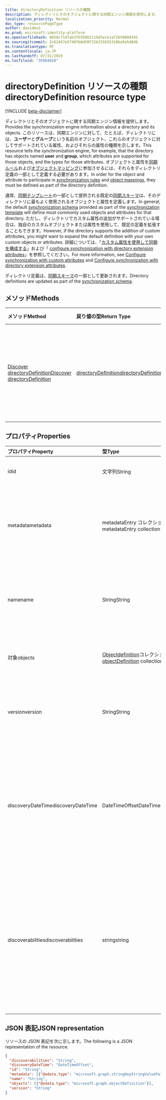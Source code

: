 ```yaml
---
title: directoryDefinition リソースの種類
description: ディレクトリとそのオブジェクトに関する同期エンジン情報を提供します。
localization_priority: Normal
doc_type: resourcePageType
author: davidmu1
ms.prod: microsoft-identity-platform
ms.openlocfilehash: 0858c714fab3fbfb862119d5ece1af2650888391
ms.sourcegitcommit: 2c62457e57467b8d50f21b255b553106a9a5d8d6
ms.translationtype: MT
ms.contentlocale: ja-JP
ms.lasthandoff: 07/31/2019
ms.locfileid: "35964810"
---
```

# <a name="directorydefinition-resource-type"></a><span data-ttu-id="38cfa-103">directoryDefinition リソースの種類</span><span class="sxs-lookup"><span data-stu-id="38cfa-103">directoryDefinition resource type</span></span>

[!INCLUDE [beta-disclaimer](../../includes/beta-disclaimer.md)]

<span data-ttu-id="38cfa-104">ディレクトリとそのオブジェクトに関する同期エンジン情報を提供します。</span><span class="sxs-lookup"><span data-stu-id="38cfa-104">Provides the synchronization engine information about a directory and its objects.</span></span> <span data-ttu-id="38cfa-105">このリソースは、同期エンジンに対して、たとえば、ディレクトリには、**ユーザー**と**グループ**という名前のオブジェクト、これらのオブジェクトに対してサポートされている属性、およびそれらの属性の種類を示します。</span><span class="sxs-lookup"><span data-stu-id="38cfa-105">This resource tells the synchronization engine, for example, that the directory has objects named **user** and **group**, which attributes are supported for those objects, and the types for those attributes.</span></span> <span data-ttu-id="38cfa-106">オブジェクトと属性を[同期ルール](synchronization-synchronizationrule.md)および[オブジェクトマッピング](synchronization-objectmapping.md)に参加させるには、それらをディレクトリ定義の一部として定義する必要があります。</span><span class="sxs-lookup"><span data-stu-id="38cfa-106">In order for the object and attribute to participate in [synchronization rules](synchronization-synchronizationrule.md) and [object mappings](synchronization-objectmapping.md), they must be defined as part of the directory definition.</span></span>

<span data-ttu-id="38cfa-107">通常、[同期テンプレート](synchronization-synchronizationtemplate.md)の一部として提供される既定の[同期スキーマ](synchronization-synchronizationschema.md)は、そのディレクトリに最もよく使用されるオブジェクトと属性を定義します。</span><span class="sxs-lookup"><span data-stu-id="38cfa-107">In general, the default [synchronization schema](synchronization-synchronizationschema.md) provided as part of the [synchronization template](synchronization-synchronizationtemplate.md) will define most commonly used objects and attributes for that directory.</span></span> <span data-ttu-id="38cfa-108">ただし、ディレクトリでカスタム属性の追加がサポートされている場合は、独自のカスタムオブジェクトまたは属性を使用して、既定の定義を拡張することもできます。</span><span class="sxs-lookup"><span data-stu-id="38cfa-108">However, if the directory supports the addition of custom attributes, you might want to expand the default definition with your own custom objects or attributes.</span></span> <span data-ttu-id="38cfa-109">詳細については、「[カスタム属性を使用して同期を構成する](synchronization-configure-with-custom-target-attributes.md)」および「 [configure synchronization with directory extension attributes](synchronization-configure-with-directory-extension-attributes.md)」を参照してください。</span><span class="sxs-lookup"><span data-stu-id="38cfa-109">For more information, see [Configure synchronization with custom attributes](synchronization-configure-with-custom-target-attributes.md) and [Configure synchronization with directory extension attributes](synchronization-configure-with-directory-extension-attributes.md).</span></span>

<span data-ttu-id="38cfa-110">ディレクトリ定義は、[同期スキーマ](synchronization-synchronizationschema.md)の一部として更新されます。</span><span class="sxs-lookup"><span data-stu-id="38cfa-110">Directory definitions are updated as part of the [synchronization schema](synchronization-synchronizationschema.md).</span></span>

## <a name="methods"></a><span data-ttu-id="38cfa-111">メソッド</span><span class="sxs-lookup"><span data-stu-id="38cfa-111">Methods</span></span>

| <span data-ttu-id="38cfa-112">メソッド</span><span class="sxs-lookup"><span data-stu-id="38cfa-112">Method</span></span>       | <span data-ttu-id="38cfa-113">戻り値の型</span><span class="sxs-lookup"><span data-stu-id="38cfa-113">Return Type</span></span>  |<span data-ttu-id="38cfa-114">説明</span><span class="sxs-lookup"><span data-stu-id="38cfa-114">Description</span></span>|
|:---------------|:--------|:----------|
|[<span data-ttu-id="38cfa-115">Discover directoryDefinition</span><span class="sxs-lookup"><span data-stu-id="38cfa-115">Discover directoryDefinition</span></span>](../api/directorydefinition-discover.md) | [<span data-ttu-id="38cfa-116">directoryDefinition</span><span class="sxs-lookup"><span data-stu-id="38cfa-116">directoryDefinition</span></span>](synchronization-directorydefinition.md) |<span data-ttu-id="38cfa-117">ディレクトリのスキーマとサポートされているプロパティを検出します。</span><span class="sxs-lookup"><span data-stu-id="38cfa-117">Discover the schema and supported properties of the directory.</span></span>|

## <a name="properties"></a><span data-ttu-id="38cfa-118">プロパティ</span><span class="sxs-lookup"><span data-stu-id="38cfa-118">Properties</span></span>

| <span data-ttu-id="38cfa-119">プロパティ</span><span class="sxs-lookup"><span data-stu-id="38cfa-119">Property</span></span>      | <span data-ttu-id="38cfa-120">型</span><span class="sxs-lookup"><span data-stu-id="38cfa-120">Type</span></span>      | <span data-ttu-id="38cfa-121">説明</span><span class="sxs-lookup"><span data-stu-id="38cfa-121">Description</span></span>    |
|:--------------|:----------|:---------------|
|<span data-ttu-id="38cfa-122">id</span><span class="sxs-lookup"><span data-stu-id="38cfa-122">id</span></span>           |<span data-ttu-id="38cfa-123">文字列</span><span class="sxs-lookup"><span data-stu-id="38cfa-123">String</span></span>     |<span data-ttu-id="38cfa-124">ディレクトリ識別子。</span><span class="sxs-lookup"><span data-stu-id="38cfa-124">Directory identifier.</span></span> <span data-ttu-id="38cfa-125">null 許容ではありません。</span><span class="sxs-lookup"><span data-stu-id="38cfa-125">Not nullable.</span></span>|
|<span data-ttu-id="38cfa-126">metadata</span><span class="sxs-lookup"><span data-stu-id="38cfa-126">metadata</span></span>       |<span data-ttu-id="38cfa-127">metadataEntry コレクション</span><span class="sxs-lookup"><span data-stu-id="38cfa-127">metadataEntry collection</span></span>    |<span data-ttu-id="38cfa-128">追加の拡張機能のプロパティ。</span><span class="sxs-lookup"><span data-stu-id="38cfa-128">Additional extension properties.</span></span> <span data-ttu-id="38cfa-129">明示的に記述されていない限り、メタデータ値は変更しないでください。</span><span class="sxs-lookup"><span data-stu-id="38cfa-129">Unless mentioned explicitly, metadata values should not be changed.</span></span>|
|<span data-ttu-id="38cfa-130">name</span><span class="sxs-lookup"><span data-stu-id="38cfa-130">name</span></span>           |<span data-ttu-id="38cfa-131">String</span><span class="sxs-lookup"><span data-stu-id="38cfa-131">String</span></span>     |<span data-ttu-id="38cfa-132">ディレクトリの名前。</span><span class="sxs-lookup"><span data-stu-id="38cfa-132">Name of the directory.</span></span> <span data-ttu-id="38cfa-133">[同期スキーマ](synchronization-synchronizationschema.md)内で一意である必要があります。</span><span class="sxs-lookup"><span data-stu-id="38cfa-133">Must be unique within the [synchronization schema](synchronization-synchronizationschema.md).</span></span> <span data-ttu-id="38cfa-134">null 許容ではありません。</span><span class="sxs-lookup"><span data-stu-id="38cfa-134">Not nullable.</span></span>|
|<span data-ttu-id="38cfa-135">対象</span><span class="sxs-lookup"><span data-stu-id="38cfa-135">objects</span></span>        |<span data-ttu-id="38cfa-136">[Objectdefinition](synchronization-objectdefinition.md)コレクション</span><span class="sxs-lookup"><span data-stu-id="38cfa-136">[objectDefinition](synchronization-objectdefinition.md) collection</span></span>    |<span data-ttu-id="38cfa-137">ディレクトリでサポートされているオブジェクトのコレクションです。</span><span class="sxs-lookup"><span data-stu-id="38cfa-137">Collection of objects supported by the directory.</span></span>|
|<span data-ttu-id="38cfa-138">version</span><span class="sxs-lookup"><span data-stu-id="38cfa-138">version</span></span>|<span data-ttu-id="38cfa-139">String</span><span class="sxs-lookup"><span data-stu-id="38cfa-139">String</span></span>|<span data-ttu-id="38cfa-140">検出されたバージョンを示す値を取得します。</span><span class="sxs-lookup"><span data-stu-id="38cfa-140">Read only value that indicates version discovered.</span></span> <span data-ttu-id="38cfa-141">検出がまだ行われていない場合は、Null。</span><span class="sxs-lookup"><span data-stu-id="38cfa-141">Null if discovery has not yet occurred.</span></span>|
|<span data-ttu-id="38cfa-142">discoveryDateTime</span><span class="sxs-lookup"><span data-stu-id="38cfa-142">discoveryDateTime</span></span>|<span data-ttu-id="38cfa-143">DateTimeOffset</span><span class="sxs-lookup"><span data-stu-id="38cfa-143">DateTimeOffset</span></span>| <span data-ttu-id="38cfa-144">は、ISO 8601 形式を使用した検出日時を表し、常に UTC 時間です。</span><span class="sxs-lookup"><span data-stu-id="38cfa-144">Represents the discovery date and time using ISO 8601 format and is always in UTC time.</span></span> <span data-ttu-id="38cfa-145">たとえば、2014 年 1 月 1 日午前 0 時 (UTC) は、次のようになります。`'2014-01-01T00:00:00Z'`</span><span class="sxs-lookup"><span data-stu-id="38cfa-145">For example, midnight UTC on Jan 1, 2014 would look like this: `'2014-01-01T00:00:00Z'`</span></span>|
|<span data-ttu-id="38cfa-146">discoverabilities</span><span class="sxs-lookup"><span data-stu-id="38cfa-146">discoverabilities</span></span>|<span data-ttu-id="38cfa-147">string</span><span class="sxs-lookup"><span data-stu-id="38cfa-147">string</span></span>| <span data-ttu-id="38cfa-148">アプリでサポートされている検出の種類を示す値の読み取り専用です。</span><span class="sxs-lookup"><span data-stu-id="38cfa-148">Read only value indicating what type of discovery the app supports.</span></span> <span data-ttu-id="38cfa-149">使用可能な値: `AttributeDataTypes`、`AttributeNames`、`AttributeReadOnly`、`None`、`ReferenceAttributes`、`UnknownFutureValue`。</span><span class="sxs-lookup"><span data-stu-id="38cfa-149">Possible values are: `AttributeDataTypes`, `AttributeNames`, `AttributeReadOnly`, `None`, `ReferenceAttributes`, `UnknownFutureValue`.</span></span>| 

## <a name="json-representation"></a><span data-ttu-id="38cfa-150">JSON 表記</span><span class="sxs-lookup"><span data-stu-id="38cfa-150">JSON representation</span></span>

<span data-ttu-id="38cfa-151">リソースの JSON 表記を次に示します。</span><span class="sxs-lookup"><span data-stu-id="38cfa-151">The following is a JSON representation of the resource.</span></span>

<!-- {
  "blockType": "resource",
  "optionalProperties": [

  ],
  "@odata.type": "microsoft.graph.directoryDefinition"
}-->

```json
{
  "discoverabilities": "String",
  "discoveryDateTime": "DateTimeOffset",
  "id": "String",
  "metadata": [{"@odata.type": "microsoft.graph.stringKeyStringValuePair"}],
  "name": "String",
  "objects": [{"@odata.type": "microsoft.graph.objectDefinition"}],
  "version": "String"
}

```

<!-- uuid: 8fcb5dbc-d5aa-4681-8e31-b001d5168d79
2015-10-25 14:57:30 UTC -->
<!--
{
  "type": "#page.annotation",
  "description": "directoryDefinition resource",
  "keywords": "",
  "section": "documentation",
  "tocPath": "",
  "suppressions": []
}
-->
